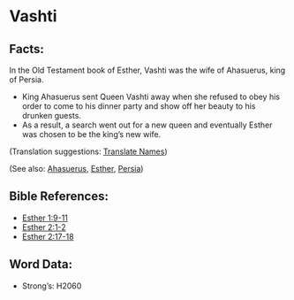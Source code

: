 # Vashti

## Facts:

In the Old Testament book of Esther, Vashti was the wife of Ahasuerus, king of Persia.

* King Ahasuerus sent Queen Vashti away when she refused to obey his order to come to his dinner party and show off her beauty to his drunken guests.
* As a result, a search went out for a new queen and eventually Esther was chosen to be the king’s new wife.

(Translation suggestions: [Translate Names](rc://en/ta/man/translate/translate-names))

(See also: [Ahasuerus](../names/ahasuerus.md), [Esther](../names/esther.md), [Persia](../names/persia.md))

## Bible References:

* [Esther 1:9-11](rc://en/tn/help/est/01/09)
* [Esther 2:1-2](rc://en/tn/help/est/02/01)
* [Esther 2:17-18](rc://en/tn/help/est/02/17)

## Word Data:

* Strong’s: H2060
